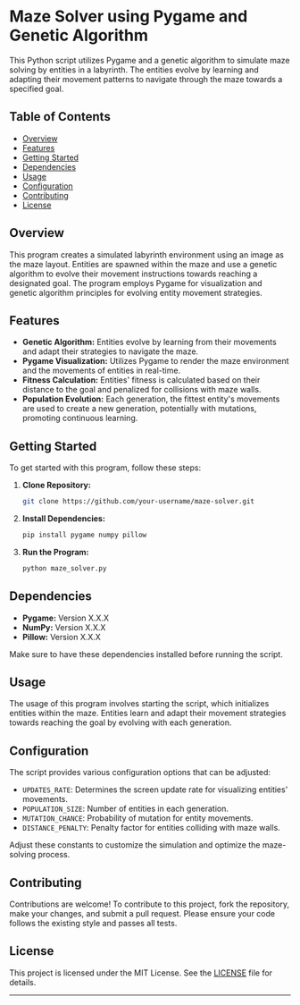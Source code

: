 # Maze Solver using Pygame and Genetic Algorithm

This Python script utilizes Pygame and a genetic algorithm to simulate maze solving by entities in a labyrinth. The entities evolve by learning and adapting their movement patterns to navigate through the maze towards a specified goal.

## Table of Contents
- [Overview](#overview)
- [Features](#features)
- [Getting Started](#getting-started)
- [Dependencies](#dependencies)
- [Usage](#usage)
- [Configuration](#configuration)
- [Contributing](#contributing)
- [License](#license)

## Overview

This program creates a simulated labyrinth environment using an image as the maze layout. Entities are spawned within the maze and use a genetic algorithm to evolve their movement instructions towards reaching a designated goal. The program employs Pygame for visualization and genetic algorithm principles for evolving entity movement strategies.

## Features

- **Genetic Algorithm:** Entities evolve by learning from their movements and adapt their strategies to navigate the maze.
- **Pygame Visualization:** Utilizes Pygame to render the maze environment and the movements of entities in real-time.
- **Fitness Calculation:** Entities' fitness is calculated based on their distance to the goal and penalized for collisions with maze walls.
- **Population Evolution:** Each generation, the fittest entity's movements are used to create a new generation, potentially with mutations, promoting continuous learning.

## Getting Started

To get started with this program, follow these steps:

1. **Clone Repository:**
   ```bash
   git clone https://github.com/your-username/maze-solver.git
   ```

2. **Install Dependencies:**
   ```bash
   pip install pygame numpy pillow
   ```

3. **Run the Program:**
   ```bash
   python maze_solver.py
   ```

## Dependencies

- **Pygame:** Version X.X.X
- **NumPy:** Version X.X.X
- **Pillow:** Version X.X.X

Make sure to have these dependencies installed before running the script.

## Usage

The usage of this program involves starting the script, which initializes entities within the maze. Entities learn and adapt their movement strategies towards reaching the goal by evolving with each generation.

## Configuration

The script provides various configuration options that can be adjusted:

- `UPDATES_RATE`: Determines the screen update rate for visualizing entities' movements.
- `POPULATION_SIZE`: Number of entities in each generation.
- `MUTATION_CHANCE`: Probability of mutation for entity movements.
- `DISTANCE_PENALTY`: Penalty factor for entities colliding with maze walls.

Adjust these constants to customize the simulation and optimize the maze-solving process.

## Contributing

Contributions are welcome! To contribute to this project, fork the repository, make your changes, and submit a pull request. Please ensure your code follows the existing style and passes all tests.

## License

This project is licensed under the MIT License. See the [LICENSE](./LICENSE.md) file for details.

---
